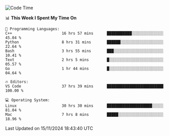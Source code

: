 
<!--START_SECTION:waka-->
![Code Time](http://img.shields.io/badge/Code%20Time-2%2C769%20hrs%2031%20mins-blue)

📊 **This Week I Spent My Time On** 

```text
💬 Programming Languages: 
C++                      16 hrs 57 mins      ███████████░░░░░░░░░░░░░░   45.04 % 
Python                   8 hrs 31 mins       ██████░░░░░░░░░░░░░░░░░░░   22.64 % 
Bash                     3 hrs 55 mins       ███░░░░░░░░░░░░░░░░░░░░░░   10.41 % 
Text                     2 hrs 5 mins        █░░░░░░░░░░░░░░░░░░░░░░░░   05.57 % 
Go                       1 hr 44 mins        █░░░░░░░░░░░░░░░░░░░░░░░░   04.64 % 

🔥 Editors: 
VS Code                  37 hrs 39 mins      █████████████████████████   100.00 % 

💻 Operating System: 
Linux                    30 hrs 30 mins      ████████████████████░░░░░   81.04 % 
Mac                      7 hrs 8 mins        █████░░░░░░░░░░░░░░░░░░░░   18.96 % 
```


 Last Updated on 15/11/2024 18:43:40 UTC
<!--END_SECTION:waka-->

